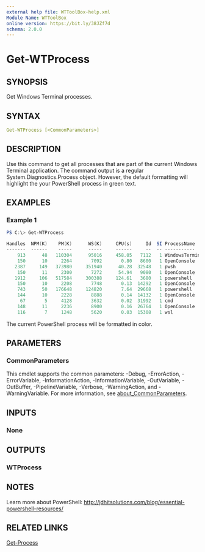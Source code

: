 ```yaml
---
external help file: WTToolBox-help.xml
Module Name: WTToolBox
online version: https://bit.ly/38JZf7d
schema: 2.0.0
---
```


# Get-WTProcess

## SYNOPSIS

Get Windows Terminal processes.

## SYNTAX

```yaml
Get-WTProcess [<CommonParameters>]
```

## DESCRIPTION

Use this command to get all processes that are part of the current Windows Terminal application. The command output is a regular System.Diagnostics.Process object. However, the default formatting will highlight the your PowerShell process in green text.

## EXAMPLES

### Example 1

```powershell
PS C:\> Get-WTProcess

Handles  NPM(K)    PM(K)      WS(K)     CPU(s)     Id  SI ProcessName
-------  ------    -----      -----     ------     --  -- -----------
    913      48   110304      95016     458.05   7112   1 WindowsTerminal
    150      10     2264       7092       0.80   8600   1 OpenConsole
   2387     149   373980     351940      40.28  32548   1 pwsh
    150      11     2300       7272      54.94   9080   1 OpenConsole
   1912     106   517584     300388     124.61   3680   1 powershell
    150      10     2208       7748       0.13  14292   1 OpenConsole
    743      50   176648     124820       7.64  29668   1 powershell
    144      10     2228       8888       0.14  14132   1 OpenConsole
     67       5     4128       3632       0.02  31992   1 cmd
    148      11     2236       8900       0.16  26764   1 OpenConsole
    116       7     1248       5620       0.03  15308   1 wsl
```

The current PowerShell process will be formatted in color.

## PARAMETERS

### CommonParameters

This cmdlet supports the common parameters: -Debug, -ErrorAction, -ErrorVariable, -InformationAction, -InformationVariable, -OutVariable, -OutBuffer, -PipelineVariable, -Verbose, -WarningAction, and -WarningVariable. For more information, see [about_CommonParameters](http://go.microsoft.com/fwlink/?LinkID=113216).

## INPUTS

### None

## OUTPUTS

### WTProcess

## NOTES

Learn more about PowerShell: http://jdhitsolutions.com/blog/essential-powershell-resources/

## RELATED LINKS

[Get-Process]()
